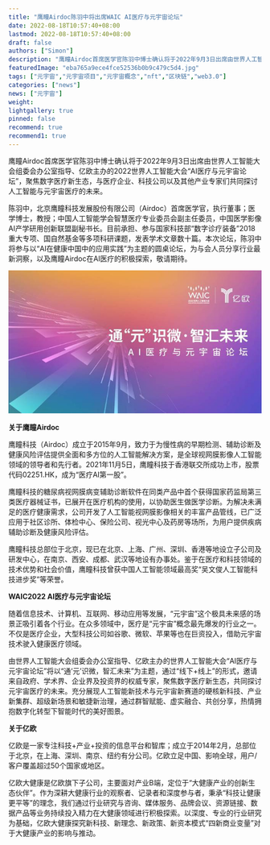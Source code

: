 ```yaml
---
title: "鹰瞳Airdoc陈羽中将出席WAIC AI医疗与元宇宙论坛"
date: 2022-08-18T10:57:40+08:00
lastmod: 2022-08-18T10:57:40+08:00
draft: false
authors: ["Simon"]
description: "鹰瞳Airdoc首席医学官陈羽中博士确认将于2022年9月3日出席由世界人工智能大会组委会办公室指导、亿欧主办的2022世界人工智能大会“AI医疗与元宇宙论坛”，聚焦数字医疗新生态，与医疗企业、科技公司以及其他产业专家们共同探讨人工智能与元宇宙医疗的未来。"
featuredImage: "eba765a9ece4fce52536b0b9c479c5d4.jpg"
tags: ["元宇宙","元宇宙项目","元宇宙概念","nft","区块链","web3.0"]
categories: ["news"]
news: ["元宇宙"]
weight: 
lightgallery: true
pinned: false
recommend: true
recommend1: true
---
```


鹰瞳Airdoc首席医学官陈羽中博士确认将于2022年9月3日出席由世界人工智能大会组委会办公室指导、亿欧主办的2022世界人工智能大会“AI医疗与元宇宙论坛”，聚焦数字医疗新生态，与医疗企业、科技公司以及其他产业专家们共同探讨人工智能与元宇宙医疗的未来。

陈羽中，北京鹰瞳科技发展股份有限公司（Airdoc）首席医学官，执行董事；医学博士，教授；中国人工智能学会智慧医疗专业委员会副主任委员，中国医学影像AI产学研用创新联盟副秘书长。目前承担、参与国家科技部“数字诊疗装备”2018重大专项、国自然基金等多项科研课题，发表学术文章数十篇。本次论坛，陈羽中将参与以“AI在健康中国中的应用实践”为主题的圆桌论坛，为与会人员分享行业最新洞察，以及鹰瞳Airdoc在AI医疗的积极探索，敬请期待。

![配图](loiu12366895.jpg)

**关于鹰瞳Airdoc**

鹰瞳科技（Airdoc）成立于2015年9月，致力于为慢性病的早期检测、辅助诊断及健康风险评估提供全面和多方位的人工智能解决方案，是全球视网膜影像人工智能领域的领导者和先行者。2021年11月5日，鹰瞳科技于香港联交所成功上市，股票代码02251.HK，成为“医疗AI第一股”。

鹰瞳科技的糖尿病视网膜病变辅助诊断软件在同类产品中首个获得国家药监局第三类医疗器械证书，已展开在医疗机构的使用，以协助医生做医学诊断。为解决未满足的医疗健康需求，公司开发了人工智能视网膜影像相关的丰富产品管线，已广泛应用于社区诊所、体检中心、保险公司、视光中心及药房等场所，为用户提供疾病辅助诊断及健康风险评估。

鹰瞳科技总部位于北京，现已在北京、上海、广州、深圳、香港等地设立子公司及研发中心，在南京、西安、成都、武汉等地设有办事处。鉴于在医疗和科技领域的技术优势和社会价值，鹰瞳科技曾获中国人工智能领域最高奖“吴文俊人工智能科技进步奖”等荣誉。

**WAIC2022 AI医疗与元宇宙论坛**

随着信息技术、计算机、互联网、移动应用等发展，“元宇宙”这个极具未来感的场景正吸引着各个行业。在众多领域中，医疗是“元宇宙”概念最先爆发的行业之一。不仅是医疗企业，大型科技公司如谷歌、微软、苹果等也在巨资投入，借助元宇宙技术驶入健康医疗领域。

由世界人工智能大会组委会办公室指导、亿欧主办的世界人工智能大会“AI医疗与元宇宙论坛”将以“通‘元’识微，智汇未来”为主题，通过“线下+线上”的形式，邀请来自政府、学术界、企业界及投资界的权威专家，聚焦数字医疗新生态，共同探讨元宇宙医疗的未来。充分展现人工智能新技术与元宇宙新赛道的硬核新科技、产业新集群、超级新场景和敏捷新治理，通过群智赋能、虚实融合、共创分享，热情拥抱数字化转型下智能时代的美好图景。

**关于亿欧**

亿欧是一家专注科技+产业+投资的信息平台和智库；成立于2014年2月，总部位于北京，在上海、深圳、南京、纽约有分公司。亿欧立足中国、影响全球，用户/客户覆盖超过50个国家或地区。

亿欧大健康是亿欧旗下子公司，主要面对产业B端，定位于“大健康产业的创新生态伙伴”。作为深耕大健康行业的观察者、记录者和深度参与者，秉承“科技让健康更平等”的理念，我们通过行业研究与咨询、媒体服务、品牌会议、资源链接、数据产品等业务持续投入精力在大健康领域进行积极探索。以深度、专业的行业研究为基础，亿欧大健康探究新科技、新理念、新政策、新资本模式“四新商业变量”对于大健康产业的影响与推动。
